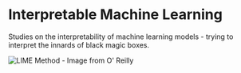 # Interpretable Machine Learning

Studies on the interpretability of machine learning models - trying to interpret the innards of black magic boxes.

![LIME Method - Image from O' Reilly](https://www.oreilly.com/content/wp-content/uploads/sites/2/2019/06/figure1-a9533a3fb9bb9ace6ee96b4cdc9b6bcb.jpg)
